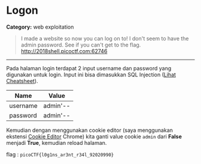 # Logon
**Category:** web exploitation
> I made a website so now you can log on to! I don't seem to have the admin password. See if you can't get to the flag. http://2018shell.picoctf.com:62746

---

Pada halaman login terdapat 2 input username dan password yang digunakan untuk login. Input ini bisa dimasukkan SQL Injection ([Lihat Cheatsheet](https://www.netsparker.com/blog/web-security/sql-injection-cheat-sheet/)).

| Name | Value |
| --- | --- |
| username | admin'-- |
| password | admin'-- |

Kemudian dengan menggunakan cookie editor (saya menggunakan ekstensi [Cookie Editor](https://chrome.google.com/webstore/detail/cookie-editor/hdhngoamekjhmnpenphenpaiindoinpo) Chrome) kita ganti value cookie `admin` dari **False** menjadi **True**, kemudian reload halaman.

flag : `picoCTF{l0g1ns_ar3nt_r34l_92020990}`